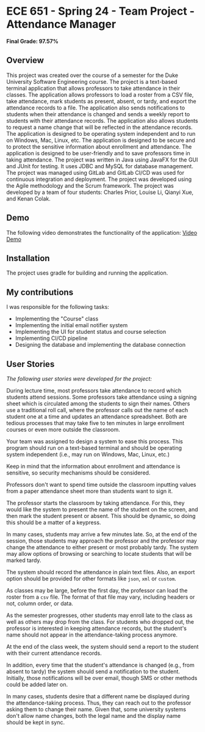 # ECE 651 - Spring 24 - Team Project - Attendance Manager

**Final Grade: 97.57%**

## Overview
This project was created over the course of a semester for the Duke University Software Engineering course. The project is a text-based terminal application that allows professors to take attendance in their classes. The application allows professors to load a roster from a CSV file, take attendance, mark students as present, absent, or tardy, and export the attendance records to a file. The application also sends notifications to students when their attendance is changed and sends a weekly report to students with their attendance records. The application also allows students to request a name change that will be reflected in the attendance records. The application is designed to be operating system independent and to run on Windows, Mac, Linux, etc. The application is designed to be secure and to protect the sensitive information about enrollment and attendance. The application is designed to be user-friendly and to save professors time in taking attendance. The project was written in Java using JavaFX for the GUI and JUnit for testing. It uses JDBC and MySQL for database management. The project was managed using GitLab and GitLab CI/CD was used for continuous integration and deployment. The project was developed using the Agile methodology and the Scrum framework. The project was developed by a team of four students: Charles Prior, Louise Li, Qianyi Xue, and Kenan Colak.

## Demo
The following video demonstrates the functionality of the application:
[Video Demo](https://www.dropbox.com/scl/fi/b5c47rlfi0angzrbui8z3/final_project_demo.mov?rlkey=h8zwef1xpexh8r8wwrj65k30o&dl=0)

## Installation
The project uses gradle for building and running the application.

## My contributions
I was responsible for the following tasks:
- Implementing the "Course" class
- Implementing the initial email notifier system
- Implementing the UI for student status and course selection
- Implementing CI/CD pipeline
- Designing the database and implementing the database connection

## User Stories
_The following user stories were developed for the project:_

During lecture time, most professors take attendance to record which students attend sessions.
Some professors take attendance using a signing sheet which is circulated among the students to sign their names.
Others use a traditional roll call, where the professor calls out the name of each student one at a time and updates an
attendance spreadsheet.
Both are tedious processes that may take five to ten minutes in large enrollment courses or even more outside the
classroom.

Your team was assigned to design a system to ease this process.
This program should run on a text-based terminal and should be operating system independent (i.e., may run on Windows,
Mac, Linux, etc.)

Keep in mind that the information about enrollment and attendance is sensitive, so security mechanisms should be
considered.

Professors don't want to spend time outside the classroom inputting values from a paper attendance sheet more than
students want to sign it.

The professor starts the classroom by taking attendance.
For this, they would like the system to present the name of the student on the screen, and then mark the student present
or absent.
This should be dynamic, so doing this should be a matter of a keypress.

In many cases, students may arrive a few minutes late.
So, at the end of the session, those students may approach the professor and the professor may change the attendance to
either present or most probably tardy.
The system may allow options of browsing or searching to locate students that will be marked tardy.

The system should record the attendance in plain text files.
Also, an export option should be provided for other formats like `json`, `xml` or `custom`.

As classes may be large, before the first day, the professor can load the roster from a `csv` file. The format of that
file may vary, including headers or not, column order, or data.

As the semester progresses, other students may enroll late to the class as well as others may drop from the class. For
students who dropped out, the professor is interested in keeping attendance records, but the student's name should not
appear in the attendance-taking process anymore.

At the end of the class week, the system should send a report to the student with their current attendance records.

In addition, every time that the student's attendance is changed (e.g., from absent to tardy) the system should send a
notification to the student. Initially, those notifications will be over email, though SMS or other methods could be
added later on.

In many cases, students desire that a different name be displayed during the attendance-taking process.
Thus, they can reach out to the professor asking them to change their name.
Given that, some university systems don't allow name changes, both the legal name and the display name should be kept in
sync.